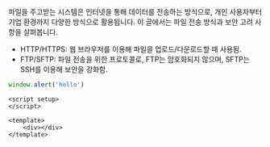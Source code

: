 파일을 주고받는 시스템은 인터넷을 통해 데이터를 전송하는 방식으로, 개인 사용자부터 기업 환경까지 다양한 방식으로 활용됩니다. 이 글에서는 파일 전송 방식과 보안 고려 사항을 살펴봅니다.  

- HTTP/HTTPS: 웹 브라우저를 이용해 파일을 업로드/다운로드할 때 사용됨.
- FTP/SFTP: 파일 전송을 위한 프로토콜로, FTP는 암호화되지 않으며, SFTP는 SSH를 이용해 보안을 강화함.

```js
window.alert('hello')
```

```
<script setup>
</script>

<template>
    <div></div>
</template>
```